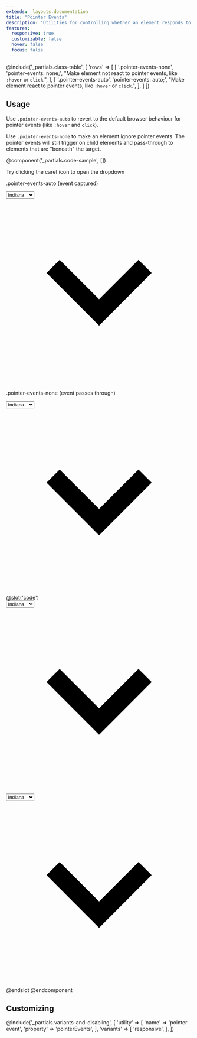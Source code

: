```yaml
---
extends: _layouts.documentation
title: "Pointer Events"
description: "Utilities for controlling whether an element responds to pointer events."
features:
  responsive: true
  customizable: false
  hover: false
  focus: false
---
```


@include('_partials.class-table', [
  'rows' => [
    [
      '.pointer-events-none',
      'pointer-events: none;',
      "Make element not react to pointer events, like <code>:hover</code> or <code>click</code>.",
    ],
    [
      '.pointer-events-auto',
      'pointer-events: auto;',
      "Make element react to pointer events, like <code>:hover</code> or <code>click</code>.",
    ],
  ]
])

## Usage

Use `.pointer-events-auto` to revert to the default browser behaviour for pointer events (like `:hover` and `click`).

Use `.pointer-events-none` to make an element ignore pointer events. The pointer events will still trigger on child elements and pass-through to elements that are "beneath" the target.

@component('_partials.code-sample', [])
<div class="max-w-sm">
  <p class="text-sm text-grey-700">Try clicking the caret icon to open the dropdown</p>

  <p class="text-sm text-grey-600 my-4">.pointer-events-auto (event captured)</p>
  <div class="relative">
    <select class="block appearance-none w-full border border-grey-200 text-grey-700 py-3 px-4 pr-8 rounded leading-tight focus:outline-none focus:bg-white focus:border-grey-500">
      <option>Indiana</option>
      <option>Michigan</option>
      <option>Ohio</option>
    </select>
    <div class="absolute flex inset-y-0 items-centre px-3 right-0 text-grey-700 bg-grey-300 rounded-r pointer-events-auto">
      <svg class="fill-current h-4 w-4" xmlns="http://www.w3.org/2000/svg" viewBox="0 0 20 20"><path d="M9.293 12.95l.707.707L15.657 8l-1.414-1.414L10 10.828 5.757 6.586 4.343 8z"></path></svg>
    </div>
  </div>

  <p class="text-sm text-grey-600 my-4">.pointer-events-none (event passes through)</p>
  <div class="relative">
    <select class="block appearance-none w-full border border-grey-200 text-grey-700 py-3 px-4 pr-8 rounded leading-tight focus:outline-none focus:bg-white focus:border-grey-500">
      <option>Indiana</option>
      <option>Michigan</option>
      <option>Ohio</option>
    </select>
    <div class="absolute flex inset-y-0 items-centre px-3 right-0 text-grey-700 bg-grey-300 rounded-r pointer-events-none">
      <svg class="fill-current h-4 w-4" xmlns="http://www.w3.org/2000/svg" viewBox="0 0 20 20"><path d="M9.293 12.95l.707.707L15.657 8l-1.414-1.414L10 10.828 5.757 6.586 4.343 8z"></path></svg>
    </div>
  </div>
</div>
@slot('code')
<div class="relative">
  <select class="...">
    <option>Indiana</option>
    <option>Michigan</option>
    <option>Ohio</option>
  </select>
  <div class="pointer-events-auto ...">
    <svg class="fill-current h-4 w-4" xmlns="http://www.w3.org/2000/svg" viewBox="0 0 20 20"><path d="M9.293 12.95l.707.707L15.657 8l-1.414-1.414L10 10.828 5.757 6.586 4.343 8z"></path></svg>
  </div>
</div>

<div class="relative">
  <select class="...">
    <option>Indiana</option>
    <option>Michigan</option>
    <option>Ohio</option>
  </select>
  <div class="pointer-events-none ...">
    <svg class="fill-current h-4 w-4" xmlns="http://www.w3.org/2000/svg" viewBox="0 0 20 20"><path d="M9.293 12.95l.707.707L15.657 8l-1.414-1.414L10 10.828 5.757 6.586 4.343 8z"></path></svg>
  </div>
</div>
@endslot
@endcomponent

## Customizing

@include('_partials.variants-and-disabling', [
    'utility' => [
        'name' => 'pointer event',
        'property' => 'pointerEvents',
    ],
    'variants' => [
        'responsive',
    ],
])
